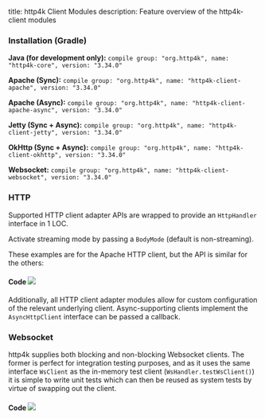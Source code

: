 title: http4k Client Modules
description: Feature overview of the http4k-client modules

### Installation (Gradle)
**Java (for development only):** ```compile group: "org.http4k", name: "http4k-core", version: "3.34.0"```

**Apache (Sync):** ```compile group: "org.http4k", name: "http4k-client-apache", version: "3.34.0"```

**Apache (Async):** ```compile group: "org.http4k", name: "http4k-client-apache-async", version: "3.34.0"```

**Jetty (Sync + Async):** ```compile group: "org.http4k", name: "http4k-client-jetty", version: "3.34.0"```

**OkHttp (Sync + Async):** ```compile group: "org.http4k", name: "http4k-client-okhttp", version: "3.34.0"```

**Websocket:** ```compile group: "org.http4k", name: "http4k-client-websocket", version: "3.34.0"```

### HTTP
Supported HTTP client adapter APIs are wrapped to provide an `HttpHandler` interface in 1 LOC.

Activate streaming mode by passing a `BodyMode` (default is non-streaming).

These examples are for the Apache HTTP client, but the API is similar for the others:

#### Code [<img class="octocat" src="/img/octocat-32.png"/>](https://github.com/http4k/http4k/blob/master/src/docs/guide/modules/clients/example_http.kt)
<script src="https://gist-it.appspot.com/https://github.com/http4k/http4k/blob/master/src/docs/guide/modules/clients/example_http.kt"></script>

Additionally, all HTTP client adapter modules allow for custom configuration of the relevant underlying client. Async-supporting clients implement the `AsyncHttpClient` interface can be passed a callback.

### Websocket
http4k supplies both blocking and non-blocking Websocket clients. The former is perfect for integration testing purposes, and as it uses the same interface `WsClient` as the in-memory test client (`WsHandler.testWsClient()`) it is simple to write unit tests which can then be reused as system tests by virtue of swapping out the client.

#### Code [<img class="octocat" src="/img/octocat-32.png"/>](https://github.com/http4k/http4k/blob/master/src/docs/guide/modules/clients/example_websocket.kt)
<script src="https://gist-it.appspot.com/https://github.com/http4k/http4k/blob/master/src/docs/guide/modules/clients/example_websocket.kt"></script>
